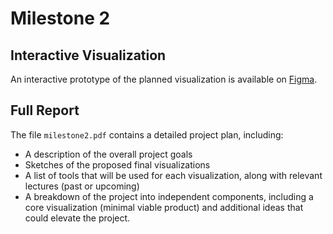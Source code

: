 # Milestone 2  
## Interactive Visualization  
An interactive prototype of the planned visualization is available on [Figma](https://www.figma.com/proto/CeD1PW0ibm8LAW7iij2vQq/Website-Interactive?t=bws5d7wWrNCVCb8T-1).  

## Full Report  
The file `milestone2.pdf` contains a detailed project plan, including:  
- A description of the overall project goals
- Sketches of the proposed final visualizations  
- A list of tools that will be used for each visualization, along with relevant lectures (past or upcoming)  
- A breakdown of the project into independent components, including a core visualization (minimal viable product) and additional ideas that could elevate the project.
